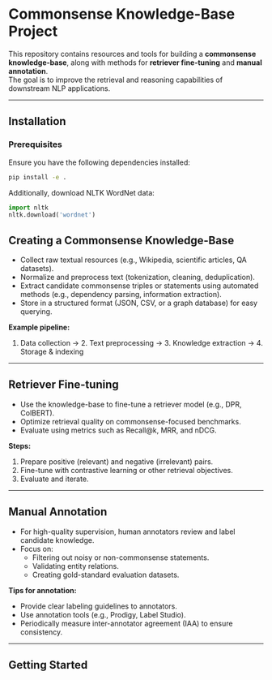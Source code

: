 # Commonsense Knowledge-Base Project

This repository contains resources and tools for building a **commonsense knowledge-base**, along with methods for **retriever fine-tuning** and **manual annotation**.  
The goal is to improve the retrieval and reasoning capabilities of downstream NLP applications.

---

## Installation

### Prerequisites

Ensure you have the following dependencies installed:

```bash
pip install -e .
```

Additionally, download NLTK WordNet data:

```python
import nltk
nltk.download('wordnet')
```

## Creating a Commonsense Knowledge-Base
- Collect raw textual resources (e.g., Wikipedia, scientific articles, QA datasets).
- Normalize and preprocess text (tokenization, cleaning, deduplication).
- Extract candidate commonsense triples or statements using automated methods (e.g., dependency parsing, information extraction).
- Store in a structured format (JSON, CSV, or a graph database) for easy querying.

**Example pipeline:**
1. Data collection → 2. Text preprocessing → 3. Knowledge extraction → 4. Storage & indexing

---

## Retriever Fine-tuning
- Use the knowledge-base to fine-tune a retriever model (e.g., DPR, ColBERT).
- Optimize retrieval quality on commonsense-focused benchmarks.
- Evaluate using metrics such as Recall@k, MRR, and nDCG.

**Steps:**
1. Prepare positive (relevant) and negative (irrelevant) pairs.
2. Fine-tune with contrastive learning or other retrieval objectives.
3. Evaluate and iterate.

---

## Manual Annotation
- For high-quality supervision, human annotators review and label candidate knowledge.
- Focus on:
  - Filtering out noisy or non-commonsense statements.
  - Validating entity relations.
  - Creating gold-standard evaluation datasets.

**Tips for annotation:**
- Provide clear labeling guidelines to annotators.
- Use annotation tools (e.g., Prodigy, Label Studio).
- Periodically measure inter-annotator agreement (IAA) to ensure consistency.

---

## Getting Started

